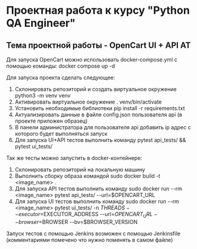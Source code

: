 # **Проектная работа к курсу "Python QA Engineer"**

## Тема проектной работы - OpenCart UI + API AT

Для запуска OpenCart можно использовать docker-compose.yml с помощью команды:
docker compose up -d

Для запуска проекта cделать следующее:

1. Склонировать репозиторий и создать виртуальное окружение python3 -m venv venv
2. Активировать виртуальное окружение . venv/bin/activate 
3. Установить необходимые библиотеки pip install -r requirements.txt
4. Актуализировать данные в файле config.json пользователя api (в проекте приложен образец)
5. В панели администратора для пользователя api добавить ip адрес с которого будет выполняться запуск 
6. Для запуска UI+API тестов выполнить команду pytest api_tests/ && pytest ui_tests/

Так же тесты можно запустить в docker-контейнере:
1. Склонировать репозиторий на локальную машину
2. Выполнить сборку образа командой sudo docker build -t <image_name> .
3. Для запуска API тестов выполнить команду sudo docker run --rm <image_name> pytest api_tests/ --url=$OPENCART_URL
4. Для запуска UI тестов выполнить команду sudo docker run --rm <image_name> pytest ui_tests/ -n $THREADS --executor=$EXECUTOR_ADDRESS --url=$OPENCART_URL --browser=$BROWSER --bv=$BROWSER_VERSION

Запуск тестов с помощью Jenkins возможен с помощью Jenkinsfile (комментариями помечено что нужно поменять в самом файле)
